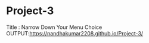 # Project-3
Title : Narrow Down Your Menu Choice
OUTPUT:https://nandhakumar2208.github.io/Project-3/
